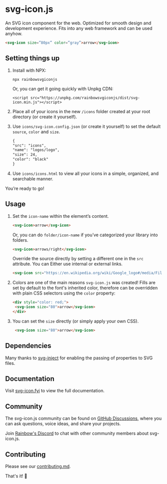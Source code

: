 # svg-icon.js

An SVG icon component for the web. Optimized for smooth design and development experience. Fits into any web framework and can be used anyhow.

```html
<svg-icon size=”80px” color=”gray”>arrow</svg-icon>
```

## Setting things up

1. Install with NPX:

   ```
   npx rainbowsvgiconjs
   ```

   Or, you can get it going quickly with Unpkg CDN:

   ```
   <script src="https://unpkg.com/rainbowsvgiconjs/dist/svg-icon.min.js"></script>
   ```
2. Place all of your icons in the new `/icons` folder created at your root directory (or create it yourself).
3. Use `icons/svg-icon.config.json` (or create it yourself) to set the default `source`, `color` and `size`.

   ```html
   {
   "src": "icons",
   "name": "logos/logo",
   "size": 24,
   "color": "black"
   }
   ```
4. Use `icons/icons.html` to view all your icons in a simple, organized, and searchable manner.

You’re ready to go!

## Usage

1. Set the `icon-name` within the element’s content.

   ```html
   <svg-icon>arrow</svg-icon>
   ```

   Or, you can do `folder/icon-name` if you’ve categorized your library into folders.

   ```html
   <svg-icon>arrows/right</svg-icon>
   ```

   Override the source directly by setting a different one in the `src` attribute. You can Either use internal or external links.

   ```html
   <svg-icon src="https://en.wikipedia.org/wiki/Google_logo#/media/File:Google_2015_logo.svg"></svg-icon>
   ```
2. Colors are one of the main reasons `svg-icon.js` was created!
   Fills are set by default to the font's inherited color, therefore can be overridden with plain CSS selectors using the `color` property:

   ```html
   <div style="color: red;">
   	<svg-icon size="80">arrow</svg-icon>
   </div>
   ```
3. You can set the `size` directly (or simply apply your own CSS).

   ```html
   	<svg-icon size="80">arrow</svg-icon>
   ```

## Dependencies

Many thanks to [svg-inject](https://github.com/iconfu/svg-inject) for enabling the passing of properties to SVG files.

## Documentation

Visit [svg-icon.fyi](https://svg-icon.fyi) to view the full documentation.

## Community

The svg-icon.js community can be found on [GitHub Discussions](https://github.com/rnbwdev/svg-icon.js/discussions), where you can ask questions, voice ideas, and share your projects.

Join [Rainbow&#39;s Discord](https://discord.com/invite/HycXz8TJkd) to chat with other community members about svg-icon.js.

## Contributing

Please see our [contributing.md](https://github.com/rnbwdev/svg-icon.js/blob/main/contributing.md).

That's it! 🎉
